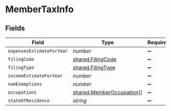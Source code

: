 # MemberTaxInfo


## Fields

| Field                                                                | Type                                                                 | Required                                                             | Description                                                          |
| -------------------------------------------------------------------- | -------------------------------------------------------------------- | -------------------------------------------------------------------- | -------------------------------------------------------------------- |
| `expensesEstimateForYear`                                            | *number*                                                             | :heavy_minus_sign:                                                   | N/A                                                                  |
| `filingCode`                                                         | [shared.FilingCode](../../models/shared/filingcode.md)               | :heavy_minus_sign:                                                   | N/A                                                                  |
| `filingType`                                                         | [shared.FilingType](../../models/shared/filingtype.md)               | :heavy_minus_sign:                                                   | N/A                                                                  |
| `incomeEstimateForYear`                                              | *number*                                                             | :heavy_minus_sign:                                                   | N/A                                                                  |
| `numExemptions`                                                      | *number*                                                             | :heavy_minus_sign:                                                   | N/A                                                                  |
| `occupations`                                                        | [shared.MemberOccupation](../../models/shared/memberoccupation.md)[] | :heavy_minus_sign:                                                   | N/A                                                                  |
| `stateOfResidence`                                                   | *string*                                                             | :heavy_minus_sign:                                                   | N/A                                                                  |